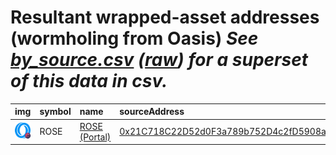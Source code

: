 
Resultant wrapped-asset addresses (wormholing from Oasis)
_See [by_source.csv](by_source.csv) ([raw](https://raw.githubusercontent.com/certusone/wormhole-token-list/main/content/by_source.csv)) for a superset of this data in csv._
=========================================================================
  
| img                                                                                              | symbol   | name                                                         | sourceAddress                                                                                                                    | solAddress                                                                                                            |   solDecimals | solMarkets   | ethAddress                                                                                                            |   ethDecimals | ethMarkets   | terraAddress   | terraDecimals   | terraMarkets   | bscAddress                                                                                                           |   bscDecimals | bscMarkets   | maticAddress   | maticDecimals   | maticMarkets   | avaxAddress                                                                                                           |   avaxDecimals | avaxMarkets   | algorandAddress   | algorandDecimals   | algorandMarkets   | auroraAddress   | auroraDecimals   | auroraMarkets   | ftmAddress   | ftmDecimals   | ftmMarkets   | karuraAddress   | karuraDecimals   | karuraMarkets   | acalaAddress   | acalaDecimals   | acalaMarkets   | klaytnAddress   | klaytnDecimals   | klaytnMarkets   | celoAddress   | celoDecimals   | celoMarkets   | nearAddress   | nearDecimals   | nearMarkets   | moonbeamAddress   | moonbeamDecimals   | moonbeamMarkets   | terra2Address   | terra2Decimals   | terra2Markets   | injectiveAddress   | injectiveDecimals   | injectiveMarkets   | symbol   |
|:-------------------------------------------------------------------------------------------------|:---------|:-------------------------------------------------------------|:---------------------------------------------------------------------------------------------------------------------------------|:----------------------------------------------------------------------------------------------------------------------|--------------:|:-------------|:----------------------------------------------------------------------------------------------------------------------|--------------:|:-------------|:---------------|:----------------|:---------------|:---------------------------------------------------------------------------------------------------------------------|--------------:|:-------------|:---------------|:----------------|:---------------|:----------------------------------------------------------------------------------------------------------------------|---------------:|:--------------|:------------------|:-------------------|:------------------|:----------------|:-----------------|:----------------|:-------------|:--------------|:-------------|:----------------|:-----------------|:----------------|:---------------|:----------------|:---------------|:----------------|:-----------------|:----------------|:--------------|:---------------|:--------------|:--------------|:---------------|:--------------|:------------------|:-------------------|:------------------|:----------------|:-----------------|:----------------|:-------------------|:--------------------|:-------------------|:-----------------|
| ![ROSE](https://raw.githubusercontent.com/certusone/wormhole-token-list/main/assets/ROSE_wh.png) | ROSE     | [ROSE (Portal)](http://coingecko.com/en/coins/oasis-network) | [0x21C718C22D52d0F3a789b752D4c2fD5908a8A733](https://explorer.oasis.updev.si/address/0x21C718C22D52d0F3a789b752D4c2fD5908a8A733) | [S3SQfD6RheMXQ3EEYn1Z5sJsbtwfXdt7tSAVXPQFtYo](https://solscan.io/address/S3SQfD6RheMXQ3EEYn1Z5sJsbtwfXdt7tSAVXPQFtYo) |             8 |              | [0x26B80FBfC01b71495f477d5237071242e0d959d7](https://etherscan.io/address/0x26B80FBfC01b71495f477d5237071242e0d959d7) |            18 |              |                |                 |                | [0x6c6D604D3f07aBE287C1A3dF0281e999A83495C0](https://bscscan.com/address/0x6c6D604D3f07aBE287C1A3dF0281e999A83495C0) |            18 |              |                |                 |                | [0x12AF5C1a232675f62F405b5812A80e7a6F75D746](https://snowtrace.io/address/0x12AF5C1a232675f62F405b5812A80e7a6F75D746) |             18 |               |                   |                    |                   |                 |                  |                 |              |               |              |                 |                  |                 |                |                 |                |                 |                  |                 |               |                |               |               |                |               |                   |                    |                   |                 |                  |                 |                    |                     |                    | ROSE             |